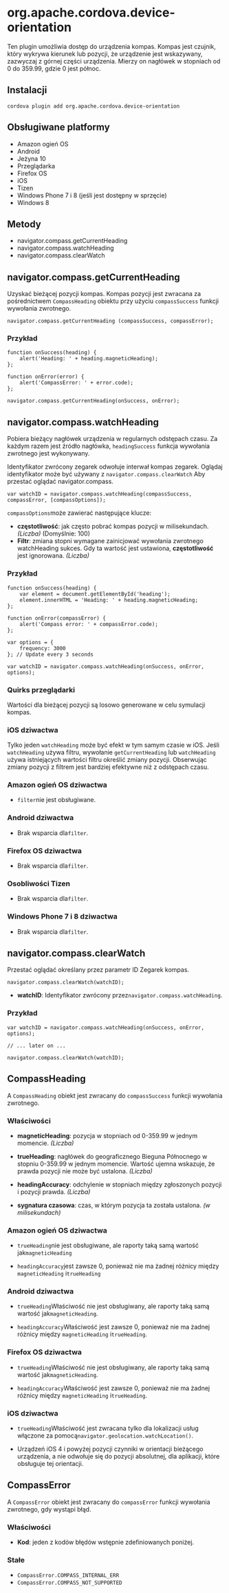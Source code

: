 <!---
    Licensed to the Apache Software Foundation (ASF) under one
    or more contributor license agreements.  See the NOTICE file
    distributed with this work for additional information
    regarding copyright ownership.  The ASF licenses this file
    to you under the Apache License, Version 2.0 (the
    "License"); you may not use this file except in compliance
    with the License.  You may obtain a copy of the License at

      http://www.apache.org/licenses/LICENSE-2.0

    Unless required by applicable law or agreed to in writing,
    software distributed under the License is distributed on an
    "AS IS" BASIS, WITHOUT WARRANTIES OR CONDITIONS OF ANY
    KIND, either express or implied.  See the License for the
    specific language governing permissions and limitations
    under the License.
-->

# org.apache.cordova.device-orientation

Ten plugin umożliwia dostęp do urządzenia kompas. Kompas jest czujnik, który wykrywa kierunek lub pozycji, że urządzenie jest wskazywany, zazwyczaj z górnej części urządzenia. Mierzy on nagłówek w stopniach od 0 do 359.99, gdzie 0 jest północ.

## Instalacji

    cordova plugin add org.apache.cordova.device-orientation
    

## Obsługiwane platformy

*   Amazon ogień OS
*   Android
*   Jeżyna 10
*   Przeglądarka
*   Firefox OS
*   iOS
*   Tizen
*   Windows Phone 7 i 8 (jeśli jest dostępny w sprzęcie)
*   Windows 8

## Metody

*   navigator.compass.getCurrentHeading
*   navigator.compass.watchHeading
*   navigator.compass.clearWatch

## navigator.compass.getCurrentHeading

Uzyskać bieżącej pozycji kompas. Kompas pozycji jest zwracana za pośrednictwem `CompassHeading` obiektu przy użyciu `compassSuccess` funkcji wywołania zwrotnego.

    navigator.compass.getCurrentHeading (compassSuccess, compassError);
    

### Przykład

    function onSuccess(heading) {
        alert('Heading: ' + heading.magneticHeading);
    };
    
    function onError(error) {
        alert('CompassError: ' + error.code);
    };
    
    navigator.compass.getCurrentHeading(onSuccess, onError);
    

## navigator.compass.watchHeading

Pobiera bieżący nagłówek urządzenia w regularnych odstępach czasu. Za każdym razem jest źródło nagłówka, `headingSuccess` funkcja wywołania zwrotnego jest wykonywany.

Identyfikator zwrócony zegarek odwołuje interwał kompas zegarek. Oglądaj identyfikator może być używany z `navigator.compass.clearWatch` Aby przestać oglądać navigator.compass.

    var watchID = navigator.compass.watchHeading(compassSuccess, compassError, [compassOptions]);
    

`compassOptions`może zawierać następujące klucze:

*   **częstotliwość**: jak często pobrać kompas pozycji w milisekundach. *(Liczba)* (Domyślnie: 100)
*   **Filtr**: zmiana stopni wymagane zainicjować wywołania zwrotnego watchHeading sukces. Gdy ta wartość jest ustawiona, **częstotliwość** jest ignorowana. *(Liczba)*

### Przykład

    function onSuccess(heading) {
        var element = document.getElementById('heading');
        element.innerHTML = 'Heading: ' + heading.magneticHeading;
    };
    
    function onError(compassError) {
        alert('Compass error: ' + compassError.code);
    };
    
    var options = {
        frequency: 3000
    }; // Update every 3 seconds
    
    var watchID = navigator.compass.watchHeading(onSuccess, onError, options);
    

### Quirks przeglądarki

Wartości dla bieżącej pozycji są losowo generowane w celu symulacji kompas.

### iOS dziwactwa

Tylko jeden `watchHeading` może być efekt w tym samym czasie w iOS. Jeśli `watchHeading` używa filtru, wywołanie `getCurrentHeading` lub `watchHeading` używa istniejących wartości filtru określić zmiany pozycji. Obserwując zmiany pozycji z filtrem jest bardziej efektywne niż z odstępach czasu.

### Amazon ogień OS dziwactwa

*   `filter`nie jest obsługiwane.

### Android dziwactwa

*   Brak wsparcia dla`filter`.

### Firefox OS dziwactwa

*   Brak wsparcia dla`filter`.

### Osobliwości Tizen

*   Brak wsparcia dla`filter`.

### Windows Phone 7 i 8 dziwactwa

*   Brak wsparcia dla`filter`.

## navigator.compass.clearWatch

Przestać oglądać określany przez parametr ID Zegarek kompas.

    navigator.compass.clearWatch(watchID);
    

*   **watchID**: Identyfikator zwrócony przez`navigator.compass.watchHeading`.

### Przykład

    var watchID = navigator.compass.watchHeading(onSuccess, onError, options);
    
    // ... later on ...
    
    navigator.compass.clearWatch(watchID);
    

## CompassHeading

A `CompassHeading` obiekt jest zwracany do `compassSuccess` funkcji wywołania zwrotnego.

### Właściwości

*   **magneticHeading**: pozycja w stopniach od 0-359.99 w jednym momencie. *(Liczba)*

*   **trueHeading**: nagłówek do geograficznego Bieguna Północnego w stopniu 0-359.99 w jednym momencie. Wartość ujemna wskazuje, że prawda pozycji nie może być ustalona. *(Liczba)*

*   **headingAccuracy**: odchylenie w stopniach między zgłoszonych pozycji i pozycji prawda. *(Liczba)*

*   **sygnatura czasowa**: czas, w którym pozycja ta została ustalona. *(w milisekundach)*

### Amazon ogień OS dziwactwa

*   `trueHeading`nie jest obsługiwane, ale raporty taką samą wartość jak`magneticHeading`

*   `headingAccuracy`jest zawsze 0, ponieważ nie ma żadnej różnicy między `magneticHeading` i`trueHeading`

### Android dziwactwa

*   `trueHeading`Właściwość nie jest obsługiwany, ale raporty taką samą wartość jak`magneticHeading`.

*   `headingAccuracy`Właściwość jest zawsze 0, ponieważ nie ma żadnej różnicy między `magneticHeading` i`trueHeading`.

### Firefox OS dziwactwa

*   `trueHeading`Właściwość nie jest obsługiwany, ale raporty taką samą wartość jak`magneticHeading`.

*   `headingAccuracy`Właściwość jest zawsze 0, ponieważ nie ma żadnej różnicy między `magneticHeading` i`trueHeading`.

### iOS dziwactwa

*   `trueHeading`Właściwość jest zwracana tylko dla lokalizacji usług włączone za pomocą`navigator.geolocation.watchLocation()`.

*   Urządzeń iOS 4 i powyżej pozycji czynniki w orientacji bieżącego urządzenia, a nie odwołuje się do pozycji absolutnej, dla aplikacji, które obsługuje tej orientacji.

## CompassError

A `CompassError` obiekt jest zwracany do `compassError` funkcji wywołania zwrotnego, gdy wystąpi błąd.

### Właściwości

*   **Kod**: jeden z kodów błędów wstępnie zdefiniowanych poniżej.

### Stałe

*   `CompassError.COMPASS_INTERNAL_ERR`
*   `CompassError.COMPASS_NOT_SUPPORTED`